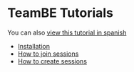 # TeamBE Tutorials

You can also [view this tutorial in spanish](https://github.com/xKript/Collece2TeamBE/blob/main/README_ES.md)

* [Installation](https://github.com/xleed-dev/Collece2TeamBE/blob/main/INSTALLATION.md)
* [How to join sessions](https://github.com/xleed-dev/Collece2TeamBE/blob/main/CREATE_SESSIONS.md)
* [How to create sessions](https://github.com/xleed-dev/Collece2TeamBE/blob/main/JOIN_SESSIONS.md)
